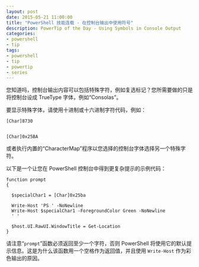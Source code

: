```yaml
---
layout: post
date: 2015-05-21 11:00:00
title: "PowerShell 技能连载 - 在控制台输出中使用符号"
description: PowerTip of the Day - Using Symbols in Console Output
categories:
- powershell
- tip
tags:
- powershell
- tip
- powertip
- series
---
```

您知道吗，控制台输出内容可以包括特殊字符，例如复选标记？您所需要做的只是将控制台设成 TrueType 字体，例如“Consolas”。

要显示特殊字体，请使用十进制或十六进制字符代码，例如：

    [Char]8730
    
    
    [Char]0x25BA

或者执行内置的“CharacterMap”程序以您选择的控制台字体选择另一个特殊字符。

以下是一个让您在 PowerShell 控制台中得到更复杂提示的示例代码：

    function prompt
    {
    
      $specialChar1 = [Char]0x25ba
    
      Write-Host 'PS ' -NoNewline
      Write-Host $specialChar1 -ForegroundColor Green -NoNewline
      ' '
    
      $host.UI.RawUI.WindowTitle = Get-Location
    }

请注意“`prompt`”函数必须返回至少一个字符，否则 PowerShell 将使用它的默认提示信息。这是为什么该函数用一个空格作为返回值，并且使用 `Write-Host` 作为彩色输出的原因。

<!--本文国际来源：[Using Symbols in Console Output](http://community.idera.com/powershell/powertips/b/tips/posts/using-symbols-in-console-output)-->
